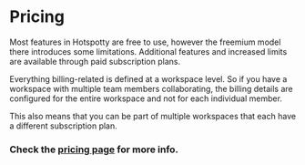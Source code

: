 # Pricing

Most features in Hotspotty are free to use, however the freemium model there introduces some limitations. Additional features and increased limits are available through paid subscription plans.

Everything billing-related is defined at a workspace level. So if you have a workspace with multiple team members collaborating, the billing details are configured for the entire workspace and not for each individual member.

This also means that you can be part of multiple workspaces that each have a different subscription plan.

### Check the [pricing page](https://app.hotspotty.net/pricing) for more info.
